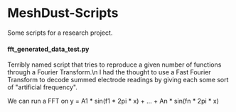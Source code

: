 # MeshDust-Scripts
Some scripts for a research project.  

#### fft_generated_data_test.py
Terribly named script that tries to reproduce a given number of functions through a Fourier Transform.\\n
I had the thought to use a Fast Fourier Transform to decode summed electrode readings by giving each some sort of "artificial frequency".

We can run a FFT on
y = A1 * sin(f1 * 2pi * x) + ... + An * sin(fn * 2pi * x)
